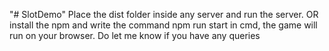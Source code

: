 "# SlotDemo" 
Place the dist folder inside any server and run the server.
OR
install the npm and write the command npm run start in cmd, the game will run on your browser.
Do let me know if you have any queries